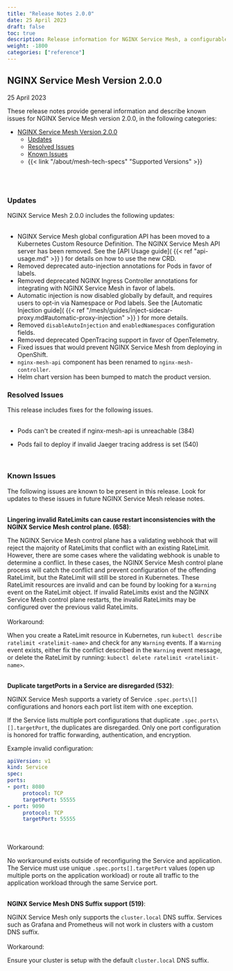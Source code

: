 ```yaml
---
title: "Release Notes 2.0.0"
date: 25 April 2023
draft: false
toc: true
description: Release information for NGINX Service Mesh, a configurable, low‑latency infrastructure layer designed to handle a high volume of network‑based interprocess communication among application infrastructure services using application programming interfaces (APIs).  Lists of new features and known issues are provided.
weight: -1800
categories: ["reference"]
---
```


## NGINX Service Mesh Version 2.0.0

25 April 2023

<!-- vale off -->

These release notes provide general information and describe known issues for NGINX Service Mesh version 2.0.0, in the following categories:

- [NGINX Service Mesh Version 2.0.0](#nginx-service-mesh-version-200)
  - [Updates](#updates)
  - [Resolved Issues](#resolved-issues)
  - [Known Issues](#known-issues)
  - {{< link "/about/mesh-tech-specs" "Supported Versions" >}}

<br/>
<br/>
<span id="200-updates"></a>

### **Updates**

NGINX Service Mesh 2.0.0 includes the following updates:
<br/><br/>

- NGINX Service Mesh global configuration API has been moved to a Kubernetes Custom Resource Definition. The NGINX Service Mesh API server has been removed. See the [API Usage guide]( {{< ref "api-usage.md" >}} ) for details on how to use the new CRD.
- Removed deprecated auto-injection annotations for Pods in favor of labels.
- Removed deprecated NGINX Ingress Controller annotations for integrating with NGINX Service Mesh in favor of labels.
- Automatic injection is now disabled globally by default, and requires users to opt-in via Namespace or Pod labels. See the [Automatic Injection guide]( {{< ref "/mesh/guides/inject-sidecar-proxy.md#automatic-proxy-injection" >}} ) for more details.
- Removed `disableAutoInjection` and `enabledNamespaces` configuration fields.
- Removed deprecated OpenTracing support in favor of OpenTelemetry.
- Fixed issues that would prevent NGINX Service Mesh from deploying in OpenShift.
- `nginx-mesh-api` component has been renamed to `nginx-mesh-controller`.
- Helm chart version has been bumped to match the product version.


<span id="200-resolved"></a>

### **Resolved Issues**

This release includes fixes for the following issues.
<br/><br/>


- Pods can't be created if nginx-mesh-api is unreachable (384)

- Pods fail to deploy if invalid Jaeger tracing address is set (540)

<br/>

<span id="200-issues"></a>

### **Known Issues**

The following issues are known to be present in this release. Look for updates to these issues in future NGINX Service Mesh release notes.
<br/>


<br/>**Lingering invalid RateLimits can cause restart inconsistencies with the NGINX Service Mesh control plane. (658)**:
  <br/>

The NGINX Service Mesh control plane has a validating webhook that will reject the majority of RateLimits that conflict with an existing RateLimit. However, there are some cases where the validating webhook is unable to determine a conflict. In these cases, the NGINX Service Mesh control plane process will catch the conflict and prevent configuration of the offending RateLimit, but the RateLimit will still be stored in Kubernetes. These RateLimit resources are invalid and can be found by looking for a `Warning` event on the RateLimit object. If invalid RateLimits exist and the NGINX Service Mesh control plane restarts, the invalid RateLimits may be configured over the previous valid RateLimits.
  <br/>
  <br/>
  Workaround:
  <br/>

When you create a RateLimit resource in Kubernetes, run `kubectl describe ratelimit <ratelimit-name>` and check for any `Warning` events. If a `Warning` event exists, either fix the conflict described in the `Warning` event message, or delete the RateLimit by running: `kubectl delete ratelimit <ratelimit-name>`.


<br/>**Duplicate targetPorts in a Service are disregarded (532)**:
  <br/>

NGINX Service Mesh supports a variety of Service `.spec.ports\[]` configurations and honors each port list item with one exception.

If the Service lists multiple port configurations that duplicate `.spec.ports\[].targetPort`, the duplicates are disregarded. Only one port configuration is honored for traffic forwarding, authentication, and encryption.

Example invalid configuration:


```yaml
apiVersion: v1
kind: Service
spec:
ports:
- port: 8080
     protocol: TCP
     targetPort: 55555
- port: 9090
     protocol: TCP
     targetPort: 55555
```

  <br/>
  <br/>
  Workaround:
  <br/>

No workaround exists outside of reconfiguring the Service and application. The Service must use unique `.spec.ports[].targetPort` values (open up multiple ports on the application workload) or route all traffic to the application workload through the same Service port.


<br/>**NGINX Service Mesh DNS Suffix support (519)**:
  <br/>

NGINX Service Mesh only supports the `cluster.local` DNS suffix. Services such as Grafana and Prometheus will not work in clusters with a custom DNS suffix.
  <br/>
  <br/>
  Workaround:
  <br/>

Ensure your cluster is setup with the default `cluster.local` DNS suffix.


